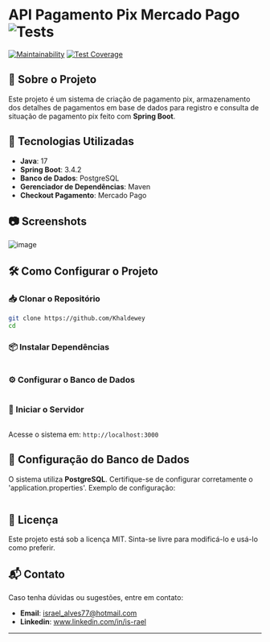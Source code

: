 # API Pagamento Pix Mercado Pago ![Tests](https://github.com/khaldewey/spring-boot-payment-pix-mercado-pago/actions/workflows/maven.yml/badge.svg)
[![Maintainability](https://api.codeclimate.com/v1/badges/85dfb262dae854699ef0/maintainability)](https://codeclimate.com/github/Khaldewey/spring-boot-payment-pix-mercado-pago/maintainability)
[![Test Coverage](https://api.codeclimate.com/v1/badges/85dfb262dae854699ef0/test_coverage)](https://codeclimate.com/github/Khaldewey/spring-boot-payment-pix-mercado-pago/test_coverage)

## 📌 Sobre o Projeto
Este projeto é um sistema de criação de pagamento pix, armazenamento dos detalhes de pagamentos em base de dados para registro e consulta de situação de pagamento pix feito com **Spring Boot**.

## 🚀 Tecnologias Utilizadas
- **Java**: 17
- **Spring Boot**: 3.4.2
- **Banco de Dados**: PostgreSQL
- **Gerenciador de Dependências**: Maven
- **Checkout Pagamento**: Mercado Pago

## 📷 Screenshots

![image](https://github.com/user-attachments/assets/8c461edc-f10d-4274-aaea-f50d2dc410a7)





## 🛠️ Como Configurar o Projeto
### 📥 Clonar o Repositório
```bash
git clone https://github.com/Khaldewey
cd 
```

### 📦 Instalar Dependências
```bash

```

### ⚙️ Configurar o Banco de Dados
```bash

```

### 🚀 Iniciar o Servidor
```bash

```
Acesse o sistema em: `http://localhost:3000`

## 🔧 Configuração do Banco de Dados
O sistema utiliza **PostgreSQL**. Certifique-se de configurar corretamente o 'application.properties'.
Exemplo de configuração:

```yml

```

## 📜 Licença
Este projeto está sob a licença MIT. Sinta-se livre para modificá-lo e usá-lo como preferir.

## 📬 Contato
Caso tenha dúvidas ou sugestões, entre em contato:
- **Email**: israel_alves77@hotmail.com
- **Linkedin**: www.linkedin.com/in/is-rael

---


